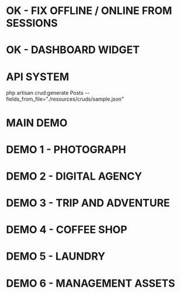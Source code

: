 # OK - FIX OFFLINE / ONLINE FROM SESSIONS
# OK - DASHBOARD WIDGET
# API SYSTEM
php artisan crud:generate Posts --fields_from_file="./resources/cruds/sample.json"

# MAIN DEMO
# DEMO 1 - PHOTOGRAPH
# DEMO 2 - DIGITAL AGENCY
# DEMO 3 - TRIP AND ADVENTURE
# DEMO 4 - COFFEE SHOP
# DEMO 5 - LAUNDRY
# DEMO 6 - MANAGEMENT ASSETS
